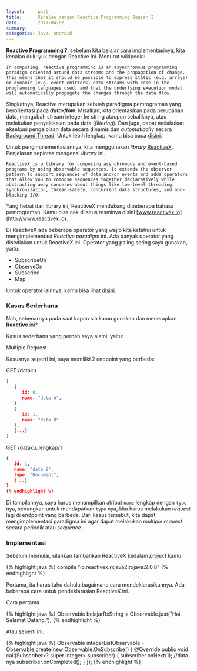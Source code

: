 ```yaml
---
layout:     post
title:      Kenalan dengan Reactive Programming Bagian I
date:       2017-04-02
summary:    
categories: Java, Android
---
```

**Reactive Programming ?**, sebelum kita belajar cara implementasinya, kita kenalan dulu yuk dengan Reactive ini. Menurut wikipedia:

`In computing, reactive programming is an asynchronous programming paradigm oriented around data streams and the propagation of change. This means that it should be possible to express static (e.g. arrays) or dynamic (e.g. event emitters) data streams with ease in the programming languages used, and that the underlying execution model will automatically propagate the changes through the data flow.`

Singkatnya, Reactive merupakan sebuah paradigma pemrograman yang berorientasi pada _**data-flow**_. Misalkan, kita orientasikan pada perubahan data, mengubah stream integer ke string ataupun sebaliknya, atau melakukan penyeleksian pada data (_filtering_). Dan juga, dapat melakukan eksekusi pengelolaan data secara dinamis dan _automatically_ secara [Background Thread](http://www.computerhope.com/jargon/b/backthre.htm). Untuk lebih lengkap, kamu bisa baca [disini](https://en.wikipedia.org/wiki/Reactive_programming).

Untuk pengimplementasiannya, kita menggunakan _library_ [ReactiveX](http://reactivex.io). Penjelasan sepintas mengenai _library_ ini.

`ReactiveX is a library for composing asynchronous and event-based programs by using observable sequences. It extends the observer pattern to support sequences of data and/or events and adds operators that allow you to compose sequences together declaratively while abstracting away concerns about things like low-level threading, synchronization, thread-safety, concurrent data structures, and non-blocking I/O.`

Yang hebat dari library ini, ReactiveX mendukung dibeberapa bahasa pemrograman. Kamu bisa cek di situs resminya disini [www.reactivex.io](http://www.reactivex.io).

Di ReactiveX ada beberapa operator yang wajib kita ketahui untuk mengimplementasi _Reactive paradigm_ ini. Ada banyak operator yang disediakan untuk ReactiveX ini. Operator yang paling sering saya gunakan, yaitu:

- SubscribeOn
- ObserveOn
- Subscribe
- Map

Untuk operator lainnya, kamu bisa lihat [disini](http://reactivex.io/documentation/operators.html).

### Kasus Sederhana

Nah, sebenarnya pada saat kapan sih kamu gunakan dan menerapkan **Reactive** ini?

Kasus sederhana yang pernah saya alami, yaitu:

Multiple Request

Kasusnya seperti ini, saya memiliki 2 endpoint yang berbeda:

GET /dataku

```json
[
   {
      id: 0,
      name: "data A",
   },
   {
      id: 1,
      name: "data B"
   },
   {...}
]
```

GET /dataku_lengkap/1

```json
{
   id: 1,
   name: "data B",
   type: "Document",
   {...}
}
{% endhighlight %}
```

Di tampilannya, saya harus menampilkan atribut `name` lengkap dengan `type` nya, sedangkan untuk mendapatkan `type` nya, kita harus melakukan _request_ lagi di endpoint yang berbeda. Dari kasus tersebut, kita dapat mengimplementasi paradigma ini agar dapat melakukan _multiple request_ secara periodik atau _sequence_.


### Implementasi

Sebelum memulai, silahkan tambahkan ReactiveX kedalam _project_ kamu:

{% highlight java %}
compile "io.reactivex.rxjava2:rxjava:2.0.8"
{% endhighlight %}

Pertama, ita harus tahu dahulu bagaimana cara mendeklarasikannya. Ada beberapa cara untuk pendeklarasian ReactiveX ini.

Cara pertama.

{% highlight java %}
Observable<String> belajarRxString = Observable.just("Hai, Selamat Datang.");
{% endhighlight %}

Atau seperti ini.

{% highlight java %}
Observable<Integer> integerListObservable = Observable.create(new Observable.OnSubscribe<Integer>() {
    @Override public void call(Subscriber<? super Integer> subscriber) {
        subscriber.onNext(1); //data nya
        subscriber.onCompleted();
    }
});
{% endhighlight %}
